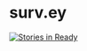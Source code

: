 # surv.ey

[![Stories in Ready](https://badge.waffle.io/evansantos/surv.ey.png?label=ready&title=Ready)](http://waffle.io/evansantos/surv.ey)
